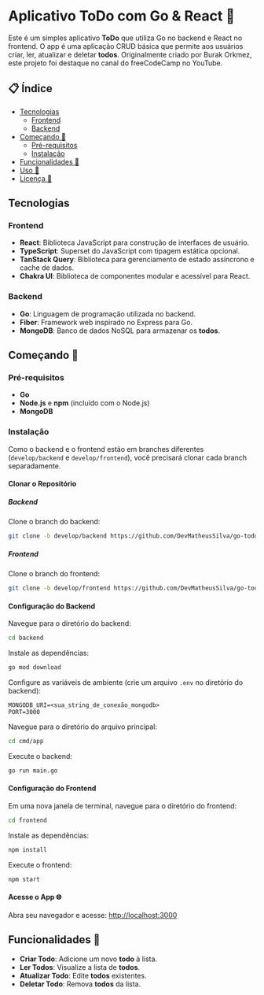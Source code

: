 # Aplicativo ToDo com Go & React 🚀

Este é um simples aplicativo **ToDo** que utiliza Go no backend e React no frontend. O app é uma aplicação CRUD básica que permite aos usuários criar, ler, atualizar e deletar **todos**. Originalmente criado por Burak Orkmez, este projeto foi destaque no canal do freeCodeCamp no YouTube.

## 📋 Índice

- [Tecnologias](#tecnologias)
  - [Frontend](#frontend)
  - [Backend](#backend)
- [Começando 🚀](#começando-)
  - [Pré-requisitos](#pré-requisitos)
  - [Instalação](#instalação)
- [Funcionalidades 🌟](#funcionalidades-)
- [Uso 📖](#uso-)
- [Licença 📄](#licença-)

## Tecnologias

### Frontend

- **React**: Biblioteca JavaScript para construção de interfaces de usuário.
- **TypeScript**: Superset do JavaScript com tipagem estática opcional.
- **TanStack Query**: Biblioteca para gerenciamento de estado assíncrono e cache de dados.
- **Chakra UI**: Biblioteca de componentes modular e acessível para React.

### Backend

- **Go**: Linguagem de programação utilizada no backend.
- **Fiber**: Framework web inspirado no Express para Go.
- **MongoDB**: Banco de dados NoSQL para armazenar os **todos**.

## Começando 🚀

### Pré-requisitos

- **Go**
- **Node.js** e **npm** (incluído com o Node.js)
- **MongoDB**

### Instalação

Como o backend e o frontend estão em branches diferentes (`develop/backend` e `develop/frontend`), você precisará clonar cada branch separadamente.

#### Clonar o Repositório

##### Backend

Clone o branch do backend:

```bash
git clone -b develop/backend https://github.com/DevMatheusSilva/go-todo-app.git backend
```

##### Frontend

Clone o branch do frontend:

```bash
git clone -b develop/frontend https://github.com/DevMatheusSilva/go-todo-app.git frontend
```

#### Configuração do Backend

Navegue para o diretório do backend:

```bash
cd backend
```

Instale as dependências:

```bash
go mod download
```

Configure as variáveis de ambiente (crie um arquivo `.env` no diretório do backend):

```
MONGODB_URI=<sua_string_de_conexão_mongodb>
PORT=3000
```

Navegue para o diretório do arquivo principal:

```bash
cd cmd/app

```
Execute o backend:

```bash
go run main.go
```

#### Configuração do Frontend

Em uma nova janela de terminal, navegue para o diretório do frontend:

```bash
cd frontend
```

Instale as dependências:

```bash
npm install
```

Execute o frontend:

```bash
npm start
```

#### Acesse o App 🌐

Abra seu navegador e acesse: [http://localhost:3000](http://localhost:3000)

## Funcionalidades 🌟

- **Criar Todo**: Adicione um novo **todo** à lista.
- **Ler Todos**: Visualize a lista de **todos**.
- **Atualizar Todo**: Edite **todos** existentes.
- **Deletar Todo**: Remova **todos** da lista.
